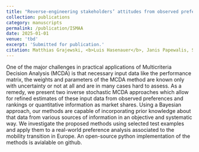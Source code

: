 ```yaml
---
title: "Reverse-engineering stakeholders’ attitudes from observed preferences and quantitative data by Inverse Stochastic Multicriteria Acceptability Analysis"
collection: publications
category: manuscripts
permalink: /publication/ISMAA
date: 2025-01-01
venue: 'tbd'
excerpt: 'Submitted for publication.'
citation: Matthias Grajewski, <b>Luis Hasenauer</b>, Janis Papewalis, Stefan Vögele, Dirk Rübbelke
---
```

One of the major challenges in practical applications of Multicriteria Decision Analysis (MCDA) is that necessary input data like the performance matrix, the weights and parameters of the MCDA method are known only with uncertainty or not at all and are in many cases hard to assess. As a remedy, we present two inverse stochastic MCDA approaches which allow for refined estimates of these input data from observed preferences and rankings or quantitative information as market shares. Using a Bayesian approach, our methods are capable of incorporating prior knowledge about that data from various sources of information in an objective and systematic way. We investigate the proposed methods using selected test examples and apply them to a real-world preference analysis associated to the mobility transition in Europe. An open-source python implementation of the methods is avialable on github.
